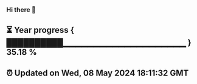 ### Hi there 👋
⏳ Year progress { ██████████▁▁▁▁▁▁▁▁▁▁▁▁▁▁▁▁▁▁▁▁ } 35.18 %
---
⏰ Updated on Wed, 08 May 2024 18:11:32 GMT
---

